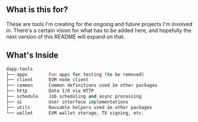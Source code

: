 ## What is this for?

These are tools I'm creating for the ongoing and future projects I'm involved in. There's a certain vision for what has to be added here, and hopefully the next version of this README will expand on that.

## What's Inside

```ml
dapp-tools
├── apps        Fun apps for testing (to be removed)
├── client      EVM node client
├── common      Common definitions used in other packages
├── http        Data I/O via HTTP
├── schedule    Job scheduling and async processing
├── ui          User interface implementations
├── utils       Reusable helpers used in other packages
└── wallet      EVM wallet storage, TX signing, etc. 
```